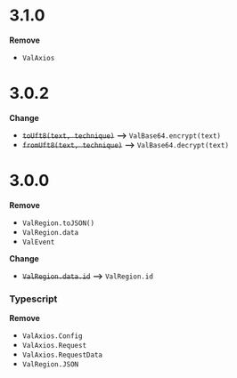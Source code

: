 # 3.1.0

**Remove**

-   `ValAxios`

# 3.0.2

**Change**

-   ~~`toUft8(text, technique)`~~ **-->** `ValBase64.encrypt(text)`
-   ~~`fromUft8(text, technique)`~~ **-->** `ValBase64.decrypt(text)`

# 3.0.0

**Remove**

-   `ValRegion.toJSON()`
-   `ValRegion.data`
-   `ValEvent`

**Change**

-   ~~`ValRegion.data.id`~~ **-->** `ValRegion.id`

### Typescript

**Remove**

-   `ValAxios.Config`
-   `ValAxios.Request`
-   `ValAxios.RequestData`
-   `ValRegion.JSON`
